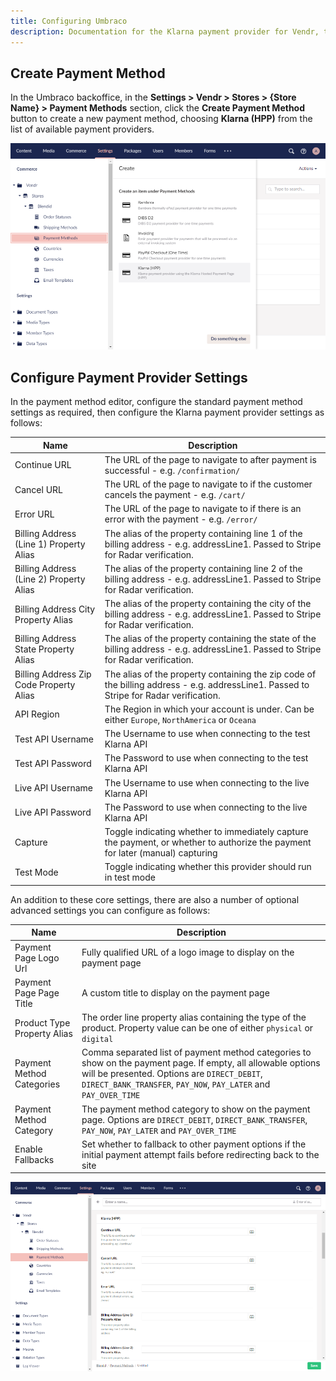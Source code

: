 ```yaml
---
title: Configuring Umbraco
description: Documentation for the Klarna payment provider for Vendr, the eCommerce solution for Umbraco v8+
---
```


## Create Payment Method

In the Umbraco backoffice, in the **Settings > Vendr > Stores > {Store Name} > Payment Methods** section, click the **Create Payment Method** button to create a new payment method, choosing **Klarna (HPP)** from the list of available payment providers.

![Create Payment Method](../media/klarna/umbraco_create_payment_method.png)

## Configure Payment Provider Settings

In the payment method editor, configure the standard payment method settings as required, then configure the Klarna payment provider settings as follows:

| Name | Description |
| ---- | ----------- |
| Continue URL | The URL of the page to navigate to after payment is successful - e.g. `/confirmation/` |
| Cancel URL | The URL of the page to navigate to if the customer cancels the payment - e.g. `/cart/` |
| Error URL | The URL of the page to navigate to if there is an error with the payment - e.g. `/error/` |
| Billing Address (Line 1) Property Alias | The alias of the property containing line 1 of the billing address - e.g. addressLine1. Passed to Stripe for Radar verification. |
| Billing Address (Line 2) Property Alias | The alias of the property containing line 2 of the billing address - e.g. addressLine1. Passed to Stripe for Radar verification. |
| Billing Address City Property Alias | The alias of the property containing the city of the billing address - e.g. addressLine1. Passed to Stripe for Radar verification. |
| Billing Address State Property Alias | The alias of the property containing the state of the billing address - e.g. addressLine1. Passed to Stripe for Radar verification. |
| Billing Address Zip Code Property Alias | The alias of the property containing the zip code of the billing address - e.g. addressLine1. Passed to Stripe for Radar verification. |
| API Region | The Region in which your account is under. Can be either `Europe`, `NorthAmerica` or `Oceana` |
| Test API Username | The Username to use when connecting to the test Klarna API |
| Test API Password | The Password to use when connecting to the test Klarna API |
| Live API Username | The Username to use when connecting to the live Klarna API |
| Live API Password | The Password to use when connecting to the live Klarna API |
| Capture | Toggle indicating whether to immediately capture the payment, or whether to authorize the payment for later (manual) capturing |
| Test Mode | Toggle indicating whether this provider should run in test mode |

An addition to these core settings, there are also a number of optional advanced settings you can configure as follows:

| Name | Description |
| ---- | ----------- |
| Payment Page Logo Url | Fully qualified URL of a logo image to display on the payment page |
| Payment Page Page Title | A custom title to display on the payment page |
| Product Type Property Alias | The order line property alias containing the type of the product. Property value can be one of either `physical` or `digital` |
| Payment Method Categories | Comma separated list of payment method categories to show on the payment page. If empty, all allowable options will be presented. Options are `DIRECT_DEBIT`, `DIRECT_BANK_TRANSFER`, `PAY_NOW`, `PAY_LATER` and `PAY_OVER_TIME` |
| Payment Method Category | The payment method category to show on the payment page. Options are `DIRECT_DEBIT`, `DIRECT_BANK_TRANSFER`, `PAY_NOW`, `PAY_LATER` and `PAY_OVER_TIME` |
| Enable Fallbacks | Set whether to fallback to other payment options if the initial payment attempt fails before redirecting back to the site |

![Create Payment Provider Settings](../media/klarna/umbraco_configure_provider_settings.png)
